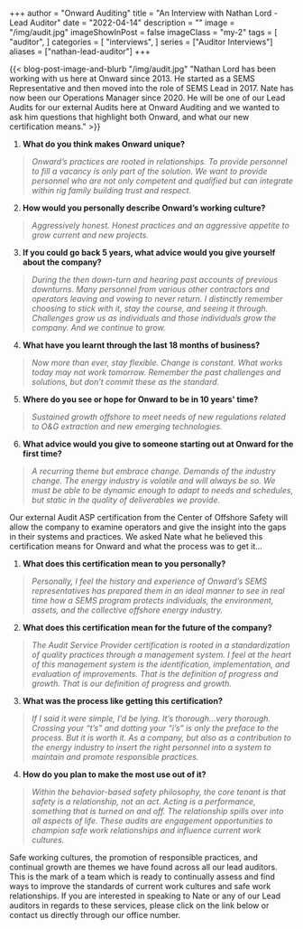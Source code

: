 +++
author = "Onward Auditing"
title = "An Interview with Nathan Lord - Lead Auditor"
date = "2022-04-14"
description = ""
image = "/img/audit.jpg"
imageShowInPost = false
imageClass = "my-2"
tags = [
    "auditor",
]
categories = [
    "interviews",
]
series = ["Auditor Interviews"]
aliases = ["nathan-lead-auditor"]
+++

{{< blog-post-image-and-blurb "/img/audit.jpg" "Nathan Lord has been working with us here at Onward since 2013. He started as a SEMS Representative and then moved into the role of SEMS Lead in 2017. Nate has now been our Operations Manager since 2020. He will be one of our Lead Audits for our external Audits here at Onward Auditing and we wanted to ask him questions that highlight both Onward, and what our new certification means." >}}

1. **What do you think makes Onward unique?**

>_Onward’s practices are rooted in relationships.  To provide personnel to fill a vacancy is only part of the solution.  We want to provide personnel who are not only competent and qualified but can integrate within rig family building trust and respect._

2. **How would you personally describe Onward’s working culture?**

>_Aggressively honest.  Honest practices and an aggressive appetite to grow current and new projects._

3. **If you could go back 5 years, what advice would you give yourself about the company?**

>_During the then down-turn and hearing past accounts of previous downturns.  Many personnel from various other contractors and operators leaving and vowing to never return.  I distinctly remember choosing to stick with it, stay the course, and seeing it through.  Challenges grow us as individuals and those individuals grow the company.  And we continue to grow._

4. **What have you learnt through the last 18 months of business?**

>_Now more than ever, stay flexible.  Change is constant.  What works today may not work tomorrow.  Remember the past challenges and solutions, but don’t commit these as the standard._

5. **Where do you see or hope for Onward to be in 10 years' time?**

>_Sustained growth offshore to meet needs of new regulations related to O&G extraction and new emerging technologies._

6. **What advice would you give to someone starting out at Onward for the first time?**

>_A recurring theme but embrace change.  Demands of the industry change.  The energy industry is volatile and will always be so.  We must be able to be dynamic enough to adapt to needs and schedules, but static in the quality of deliverables we provide._

Our external Audit ASP certification from the Center of Offshore Safety will allow the company to examine operators and give the insight into the gaps in their systems and practices. We asked Nate what he believed this certification means for Onward and what the process was to get it…

1. **What does this certification mean to you personally?**

>_Personally, I feel the history and experience of Onward’s SEMS representatives has prepared them in an ideal manner to see in real time how a SEMS program protects individuals, the environment, assets, and the collective offshore energy industry._

2. **What does this certification mean for the future of the company?**

>_The Audit Service Provider certification is rooted in a standardization of quality practices through a management system.  I feel at the heart of this management system is the identification, implementation, and evaluation of improvements.  That is the definition of progress and growth. That is our definition of progress and growth._

3. **What was the process like getting this certification?**

>_If I said it were simple, I’d be lying.  It’s thorough…very thorough.  Crossing your “t’s” and dotting your “i’s” is only the preface to the process.  But it is worth it.  As a company, but also as a contribution to the energy industry to insert the right personnel into a system to maintain and promote responsible practices._

4. **How do you plan to make the most use out of it?**

>_Within the behavior-based safety philosophy, the core tenant is that safety is a relationship, not an act.  Acting is a performance, something that is turned on and off.  The relationship spills over into all aspects of life.  These audits are engagement opportunities to champion safe work relationships and influence current work cultures._

Safe working cultures, the promotion of responsible practices, and continual growth are themes we have found across all our lead auditors. This is the mark of a team which is ready to continually assess and find ways to improve the standards of current work cultures and safe work relationships. If you are interested in speaking to Nate or any of our Lead auditors in regards to these services, please click on the link below or contact us directly through our office number.
